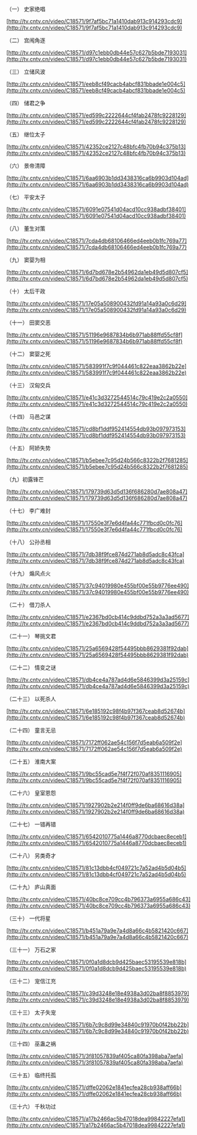 （一） 史家绝唱

[http://tv.cntv.cn/video/C18571/9f7af5bc71a1410dab913c914293cdc9](http://tv.cntv.cn/video/C18571/9f7af5bc71a1410dab913c914293cdc9)

（二） 宫闱角逐

[http://tv.cntv.cn/video/C18571/d97c1ebb0db44e57c627b5bde7193031](http://tv.cntv.cn/video/C18571/d97c1ebb0db44e57c627b5bde7193031)

（三） 立储风波

[http://tv.cntv.cn/video/C18571/eeb8cf49cacb4abcf831bbade1e004c5](http://tv.cntv.cn/video/C18571/eeb8cf49cacb4abcf831bbade1e004c5)

（四） 储君之争

[http://tv.cntv.cn/video/C18571/ed599c2222644cf4fab2478fc9228129](http://tv.cntv.cn/video/C18571/ed599c2222644cf4fab2478fc9228129)

（五） 继位太子

[http://tv.cntv.cn/video/C18571/42352ce2127c48bfc4fb70b94c375b13](http://tv.cntv.cn/video/C18571/42352ce2127c48bfc4fb70b94c375b13)

（六） 景帝清障

[http://tv.cntv.cn/video/C18571/6aa6903b1dd3438316ca6b9903d104ad](http://tv.cntv.cn/video/C18571/6aa6903b1dd3438316ca6b9903d104ad)

（七） 平安太子

[http://tv.cntv.cn/video/C18571/6091e07541d04acd10cc938adbf38401](http://tv.cntv.cn/video/C18571/6091e07541d04acd10cc938adbf38401)

（八） 董生对策

[http://tv.cntv.cn/video/C18571/7cda4db68106466ed4eeb0b1fc769a77](http://tv.cntv.cn/video/C18571/7cda4db68106466ed4eeb0b1fc769a77)

（九） 窦婴为相

[http://tv.cntv.cn/video/C18571/6d7bd678e2b54962da1eb49d5d807cf5](http://tv.cntv.cn/video/C18571/6d7bd678e2b54962da1eb49d5d807cf5)

（十） 太后干政

[http://tv.cntv.cn/video/C18571/17e05a508900432fd91a14a93a0c6d29](http://tv.cntv.cn/video/C18571/17e05a508900432fd91a14a93a0c6d29)

（十一） 田窦交恶

[http://tv.cntv.cn/video/C18571/51196e9687834b6b971ab88ffd55cf8f](http://tv.cntv.cn/video/C18571/51196e9687834b6b971ab88ffd55cf8f)

（十二） 窦婴之死

[http://tv.cntv.cn/video/C18571/583991f7c9f044461c822eaa3862b22e](http://tv.cntv.cn/video/C18571/583991f7c9f044461c822eaa3862b22e)

（十三） 汉匈交兵

[http://tv.cntv.cn/video/C18571/e41c3d3272544514c79c419e2c2a0550](http://tv.cntv.cn/video/C18571/e41c3d3272544514c79c419e2c2a0550)

（十四） 马邑之谋

[http://tv.cntv.cn/video/C18571/cd8bf1ddf952414554db93b097973153](http://tv.cntv.cn/video/C18571/cd8bf1ddf952414554db93b097973153)

（十五） 阿娇失势

[http://tv.cntv.cn/video/C18571/b5ebee7c95d24b566c8322b2f7681285](http://tv.cntv.cn/video/C18571/b5ebee7c95d24b566c8322b2f7681285)

（九）初露锋芒

[http://tv.cntv.cn/video/C18571/179739d63d5d136f686280d7ae808a47](http://tv.cntv.cn/video/C18571/179739d63d5d136f686280d7ae808a47)

（十七） 李广难封

[http://tv.cntv.cn/video/C18571/17550e3f7e6d4fa44c771fbcd0c0fc76](http://tv.cntv.cn/video/C18571/17550e3f7e6d4fa44c771fbcd0c0fc76)

（十八） 公孙丞相

[http://tv.cntv.cn/video/C18571/7db38f9fce874d271ab8d5adc8c43fca](http://tv.cntv.cn/video/C18571/7db38f9fce874d271ab8d5adc8c43fca)

（十九） 煽风点火

[http://tv.cntv.cn/video/C18571/37c94019980e455bf00e55b9776ee490](http://tv.cntv.cn/video/C18571/37c94019980e455bf00e55b9776ee490)

（二十） 借刀杀人

[http://tv.cntv.cn/video/C18571/e2367bd0cb414c9ddbd752a3a3ad5677](http://tv.cntv.cn/video/C18571/e2367bd0cb414c9ddbd752a3a3ad5677)

（二十一） 琴挑文君

[http://tv.cntv.cn/video/C18571/25a6569428f54495bbb8629381f92dab](http://tv.cntv.cn/video/C18571/25a6569428f54495bbb8629381f92dab)

（二十二） 情变之谜

[http://tv.cntv.cn/video/C18571/db4ce4a787ad4d6e5846399d3a25159c](http://tv.cntv.cn/video/C18571/db4ce4a787ad4d6e5846399d3a25159c)

（二十三） 以死杀人

[http://tv.cntv.cn/video/C18571/6e185192c98f4b97f367ceab8d52674b](http://tv.cntv.cn/video/C18571/6e185192c98f4b97f367ceab8d52674b)

（二十四） 童言无忌

[http://tv.cntv.cn/video/C18571/7172ff062ae54c156f7d5eab6a509f2e](http://tv.cntv.cn/video/C18571/7172ff062ae54c156f7d5eab6a509f2e)

（二十五） 淮南大案

[http://tv.cntv.cn/video/C18571/9bc55cad5e7f4f72f070af8351116905](http://tv.cntv.cn/video/C18571/9bc55cad5e7f4f72f070af8351116905)

（二十六） 皇室恩怨

[http://tv.cntv.cn/video/C18571/1927902b2e214f0ff9de6ba68616d38a](http://tv.cntv.cn/video/C18571/1927902b2e214f0ff9de6ba68616d38a)

（二十七） 一错再错

[http://tv.cntv.cn/video/C18571/6542010775a1446a8770dcbaec8eceb1](http://tv.cntv.cn/video/C18571/6542010775a1446a8770dcbaec8eceb1)

（二十八） 另类奇才

[http://tv.cntv.cn/video/C18571/81c13dbb4cf049721c7a52ad4b5d04b5](http://tv.cntv.cn/video/C18571/81c13dbb4cf049721c7a52ad4b5d04b5)

（二十九） 庐山真面

[http://tv.cntv.cn/video/C18571/40bc8ce709cc4b796373a6955a686c43](http://tv.cntv.cn/video/C18571/40bc8ce709cc4b796373a6955a686c43)

（三十） 一代将星

[http://tv.cntv.cn/video/C18571/b451a79a9e7a4d8a66c4b5821420c667](http://tv.cntv.cn/video/C18571/b451a79a9e7a4d8a66c4b5821420c667)

（三十一） 万石之家

[http://tv.cntv.cn/video/C18571/0f0a1d8dcb9d425baec53195539e818b](http://tv.cntv.cn/video/C18571/0f0a1d8dcb9d425baec53195539e818b)

（三十二） 宠信江充

[http://tv.cntv.cn/video/C18571/c39d3248e18e4938a3d02ba8f8853979](http://tv.cntv.cn/video/C18571/c39d3248e18e4938a3d02ba8f8853979)

（三十三） 太子失宠

[http://tv.cntv.cn/video/C18571/6b7c9c8d99e34840c91970b0f42bb22b](http://tv.cntv.cn/video/C18571/6b7c9c8d99e34840c91970b0f42bb22b)

（三十四） 巫蛊之祸

[http://tv.cntv.cn/video/C18571/3f81057839af405ca80fa398aba7aefa](http://tv.cntv.cn/video/C18571/3f81057839af405ca80fa398aba7aefa)

（三十五） 临终托孤

[http://tv.cntv.cn/video/C18571/dffe02062e1841ecfea28cb938aff66b](http://tv.cntv.cn/video/C18571/dffe02062e1841ecfea28cb938aff66b)

（三十六） 千秋功过

[http://tv.cntv.cn/video/C18571/a17b2466ac5b47018dea99842227efa1](http://tv.cntv.cn/video/C18571/a17b2466ac5b47018dea99842227efa1)

